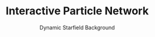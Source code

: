 ---
id: particle-network
title: Interactive Particle Network
subtitle: Dynamic Starfield Background
description: An immersive, dynamic starfield experience for web projects
tech: 
  - HTML
  - JavaScript
link: https://codepen.io/LeonKohli/pen/poQKLOL
repo: https://github.com/LeonKohli/interactive-particle-network
--- 